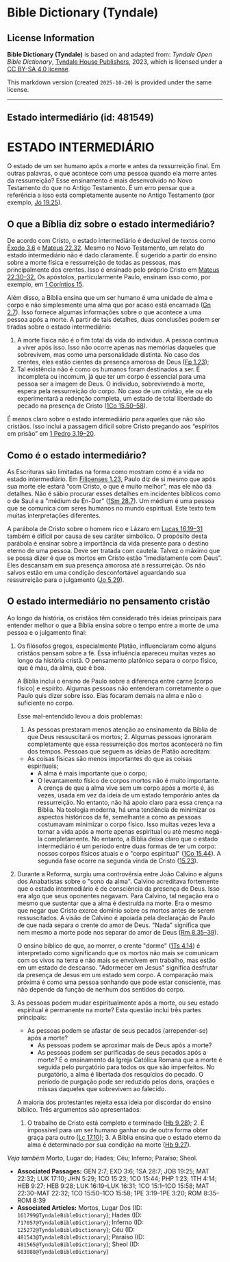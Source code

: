 # Bible Dictionary (Tyndale)

## License Information

**Bible Dictionary (Tyndale)** is based on and adapted from: _Tyndale Open Bible Dictionary_, [Tyndale House Publishers](https://tyndaleopenresources.com/), 2023, which is licensed under a [CC BY-SA 4.0 license](https://creativecommons.org/licenses/by-sa/4.0/legalcode.en).

This markdown version (created `2025-10-20`) is provided under the same license.



--------------------------------

## Estado intermediário (id: 481549)

ESTADO INTERMEDIÁRIO
====================

O estado de um ser humano após a morte e antes da ressurreição final. Em outras palavras, o que acontece com uma pessoa quando ela morre antes da ressurreição? Esse ensinamento é mais desenvolvido no Novo Testamento do que no Antigo Testamento. É um erro pensar que a referência a isso está completamente ausente no Antigo Testamento (por exemplo, [Jó 19\.25](https://ref.ly/Job19:25)).

O que a Bíblia diz sobre o estado intermediário?
------------------------------------------------

De acordo com Cristo, o estado intermediário é deduzível de textos como [Êxodo 3\.6](https://ref.ly/Exod3:6) e [Mateus 22\.32](https://ref.ly/Matt22:32). Mesmo no Novo Testamento, um relato do estado intermediário não é dado claramente. É sugerido a partir do ensino sobre a morte física e ressurreição de todas as pessoas, mas principalmente dos crentes. Isso é ensinado pelo próprio Cristo em [Mateus 22\.30–32\.](https://ref.ly/Matt22:30-Matt22:32) Os apóstolos, particularmente Paulo, ensinam isso como, por exemplo, em [1 Coríntios 15](https://ref.ly/1Cor15:1-1Cor15:58).

Além disso, a Bíblia ensina que um ser humano é uma unidade de alma e corpo e não simplesmente uma alma que por acaso está encarnada ([Gn 2\.7](https://ref.ly/Gen2:7)). Isso fornece algumas informações sobre o que acontece a uma pessoa após a morte. A partir de tais detalhes, duas conclusões podem ser tiradas sobre o estado intermediário:

1. A morte física não é o fim total da vida do indivíduo. A pessoa continua a viver após isso. Isso não ocorre apenas nas memórias daqueles que sobrevivem, mas como uma personalidade distinta. No caso dos crentes, eles estão cientes da presença amorosa de Deus ([Fp 1\.23](https://ref.ly/Phil1:23));
2. Tal existência não é como os humanos foram destinados a ser. É incompleta ou incomum, já que ter um corpo é essencial para uma pessoa ser a imagem de Deus. O indivíduo, sobrevivendo à morte, espera pela ressurreição do corpo. No caso de um cristão, ele ou ela experimentará a redenção completa, um estado de total liberdade do pecado na presença de Cristo ([1Co 15\.50–58](https://ref.ly/1Cor15:50-1Cor15:58)).

É menos claro sobre o estado intermediário para aqueles que não são cristãos. Isso inclui a passagem difícil sobre Cristo pregando aos “espíritos em prisão” em [1 Pedro 3\.19–20](https://ref.ly/1Pet3:19-1Pet3:20).

Como é o estado intermediário?
------------------------------

As Escrituras são limitadas na forma como mostram como é a vida no estado intermediário. Em [Filipenses 1\.23,](https://ref.ly/Phil1:23) Paulo diz de si mesmo que após sua morte ele estará “com Cristo, o que é muito melhor", mas ele não dá detalhes. Não é sábio procurar esses detalhes em incidentes bíblicos como o de Saul e a "médium de En\-Dor" ([1Sm 28\.7](https://ref.ly/1Sam28:7)). Um médium é uma pessoa que se comunica com seres humanos no mundo espiritual. Este texto tem muitas interpretações diferentes.

A parábola de Cristo sobre o homem rico e Lázaro em [Lucas 16\.19–31](https://ref.ly/Luke16:19-Luke16:31) também é difícil por causa de seu caráter simbólico. O propósito desta parábola é ensinar sobre a importância da vida presente para o destino eterno de uma pessoa. Deve ser tratada com cautela. Talvez o máximo que se possa dizer é que os mortos em Cristo estão “imediatamente com Deus”. Eles descansam em sua presença amorosa até a ressurreição. Os não salvos estão em uma condição desconfortável aguardando sua ressurreição para o julgamento ([Jo 5\.29](https://ref.ly/John5:29)).

O estado intermediário no pensamento cristão
--------------------------------------------

Ao longo da história, os cristãos têm considerado três ideias principais para entender melhor o que a Bíblia ensina sobre o tempo entre a morte de uma pessoa e o julgamento final:

1. Os filósofos gregos, especialmente Platão, influenciaram como alguns cristãos pensam sobre a fé. Essa influência apareceu muitas vezes ao longo da história cristã. O pensamento platônico separa o corpo físico, que é mau, da alma, que é boa.

    A Bíblia inclui o ensino de Paulo sobre a diferença entre carne \[corpo físico] e espírito. Algumas pessoas não entenderam corretamente o que Paulo quis dizer sobre isso. Elas focaram demais na alma e não o suficiente no corpo.

    Esse mal\-entendido levou a dois problemas:

    1. As pessoas prestaram menos atenção ao ensinamento da Bíblia de que Deus ressuscitará os mortos;
        2. Algumas pessoas ignoraram completamente que essa ressurreição dos mortos acontecerá no fim dos tempos.
        Pessoas que seguem as ideias de Platão acreditam:

    * As coisas físicas são menos importantes do que as coisas espirituais;
        * A alma é mais importante que o corpo;
        * O levantamento físico de corpos mortos não é muito importante.
        A crença de que a alma vive sem um corpo após a morte é, às vezes, usada em vez da ideia de um estado temporário antes da ressurreição. No entanto, não há apoio claro para essa crença na Bíblia. Na teologia moderna, há uma tendência de minimizar os aspectos históricos da fé, semelhante a como as pessoas costumavam minimizar o corpo físico. Isso muitas vezes leva a tornar a vida após a morte apenas espiritual ou até mesmo negá\-la completamente. No entanto, a Bíblia deixa claro que o estado intermediário é um período entre duas formas de ter um corpo: nossos corpos físicos atuais e o "corpo espiritual" ([1Co 15\.44](https://ref.ly/1Cor15:44)). A segunda fase ocorre na segunda vinda de Cristo ([15\.23](https://ref.ly/1Cor15:23)).

2. Durante a Reforma, surgiu uma controvérsia entre João Calvino e alguns dos Anabatistas sobre o "sono da alma". Calvino acreditava fortemente que o estado intermediário é de consciência da presença de Deus. Isso era algo que seus oponentes negavam. Para Calvino, tal negação era o mesmo que sustentar que a alma é destruída na morte. Era o mesmo que negar que Cristo exerce domínio sobre os mortos antes de serem ressuscitados. A visão de Calvino é apoiada pela declaração de Paulo de que nada separa o crente do amor de Deus. "Nada" significa que nem mesmo a morte pode nos separar do amor de Deus ([Rm 8\.35–39](https://ref.ly/Rom8:35-Rom8:39)).

    O ensino bíblico de que, ao morrer, o crente "dorme" ([1Ts 4\.14](https://ref.ly/1Thess4:14)) é interpretado como significando que os mortos não mais se comunicam com os vivos na terra e não mais se envolvem em trabalho, mas estão em um estado de descanso. "Adormecer em Jesus" significa desfrutar da presença de Jesus em um estado sem corpo. A comparação mais próxima é como uma pessoa sonhando que pode estar consciente, mas não depende da função de nenhum dos sentidos do corpo.

3. As pessoas podem mudar espiritualmente após a morte, ou seu estado espiritual é permanente na morte? Esta questão inclui três partes principais:

    * As pessoas podem se afastar de seus pecados (arrepender\-se) após a morte?
        * As pessoas podem se aproximar mais de Deus após a morte?
        * As pessoas podem ser purificadas de seus pecados após a morte?
        É o ensinamento da Igreja Católica Romana que a morte é seguida pelo purgatório para todos os que são imperfeitos. No purgatório, a alma é libertada dos resquícios do pecado. O período de purgação pode ser reduzido pelos dons, orações e missas daqueles que sobrevivem ao falecido.

    A maioria dos protestantes rejeita essa ideia por discordar do ensino bíblico. Três argumentos são apresentados:

    1. O trabalho de Cristo está completo e terminado ([Hb 9\.28](https://ref.ly/Heb9:28));
        2. É impossível para um ser humano ganhar ou de outra forma obter graça para outro ([Lc 17\.10](https://ref.ly/Luke17:10));
        3. A Bíblia ensina que o estado eterno da alma é determinado por sua condição na morte ([Hb 9\.27](https://ref.ly/Heb9:27)).

*Veja também* Morto, Lugar do; Hades; Céu; Inferno; Paraíso; Sheol.

* **Associated Passages:** GEN 2:7; EXO 3:6; 1SA 28:7; JOB 19:25; MAT 22:32; LUK 17:10; JHN 5:29; 1CO 15:23; 1CO 15:44; PHP 1:23; 1TH 4:14; HEB 9:27; HEB 9:28; LUK 16:19–LUK 16:31; 1CO 15:1–1CO 15:58; MAT 22:30–MAT 22:32; 1CO 15:50–1CO 15:58; 1PE 3:19–1PE 3:20; ROM 8:35–ROM 8:39
* **Associated Articles:** Mortos, Lugar Dos (ID: `161799@TyndaleBibleDictionary`); Hades (ID: `717057@TyndaleBibleDictionary`); Inferno (ID: `125272@TyndaleBibleDictionary`); Céu (ID: `481543@TyndaleBibleDictionary`); Paraíso (ID: `481565@TyndaleBibleDictionary`); Sheol (ID: `683088@TyndaleBibleDictionary`)

